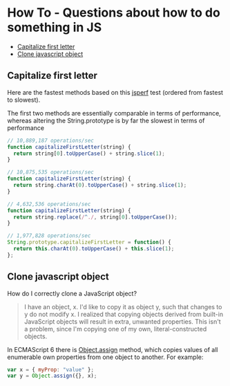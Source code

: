 # How To - Questions about how to do something in JS

* [Capitalize first letter](#capitalize-first-letter)
* [Clone javascript object](#clone-javascript-object)

## Capitalize first letter

Here are the fastest methods based on this [jsperf](https://jsperf.com/capitalize-the-first-letter-of-string-in-javascript/2) test (ordered from fastest to slowest).

The first two methods are essentially comparable in terms of performance, whereas altering the String.prototype is by far the slowest in terms of performance

```javascript
// 10,889,187 operations/sec
function capitalizeFirstLetter(string) {
  return string[0].toUpperCase() + string.slice(1);
}

// 10,875,535 operations/sec
function capitalizeFirstLetter(string) {
  return string.charAt(0).toUpperCase() + string.slice(1);
}

// 4,632,536 operations/sec
function capitalizeFirstLetter(string) {
  return string.replace(/^./, string[0].toUpperCase());
}

// 1,977,828 operations/sec
String.prototype.capitalizeFirstLetter = function() {
  return this.charAt(0).toUpperCase() + this.slice(1);
};
```

## Clone javascript object

How do I correctly clone a JavaScript object?

> I have an object, x. I'd like to copy it as object y, such that changes to y do not modify x. I realized that copying objects derived from built-in JavaScript objects will result in extra, unwanted properties. This isn't a problem, since I'm copying one of my own, literal-constructed objects.

In ECMAScript 6 there is [Object.assign](https://developer.mozilla.org/en-US/docs/Web/JavaScript/Reference/Global_Objects/Object/assign) method, which copies values of all enumerable own properties from one object to another. For example:

```javascript
var x = { myProp: "value" };
var y = Object.assign({}, x);
```
